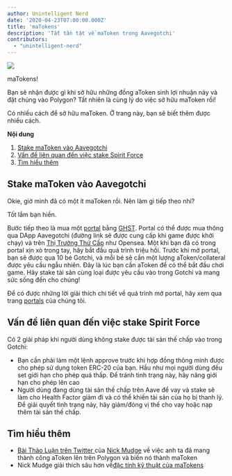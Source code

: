 ```yaml
---
author: Unintelligent Nerd
date: '2020-04-23T07:00:00.000Z'
title: 'maTokens'
description: 'Tất tần tật về maToken trong Aavegotchi'
contributors:
  - "unintelligent-nerd"
---
```


<div class="headerImageContainer">
<img class="headerImage" src="/matokens/matoken.png">
<p class="headerImageText">maTokens!</p>
</div>

Bạn sẽ nhận được gì khi sở hữu những đồng aToken sinh lợi nhuận này và đặt chúng vào Polygon? Tất nhiên là cùng lý do việc sở hữu maToken rồi!

Có nhiều cách để sở hữu maToken. Ở trang này, bạn sẽ biết thêm được nhiều cách.

<div class="contentsBox">

**Nội dung**

<ol>
<li><a href=#staking-matokens-into-aavegotchis>Stake maToken vào Aavegotchi</a></li>
<li><a href=#problems-while-staking-spirit-force>Vấn đề liên quan đến việc stake Spirit Force</a></li>
<li><a href=#learn-more>Tìm hiểu thêm</a></li>
</ol>

</div>

## Stake maToken vào Aavegotchi

Okie, giờ mình đã có một ít maToken rồi. Nên làm gì tiếp theo nhỉ?

Tốt lắm bạn hiền.

Bước tiếp theo là mua một [portal](/portals) bằng [GHST](/ghst). Portal có thể được mua thông qua DApp Aavegotchi (đường link sẽ được cung cấp khi game được khởi chạy) và trên [Thị Trường Thứ Cấp](/marketplace) như Opensea. Một khi bạn đã có trong portal xịn xò trong tay, hãy bắt đầu quá trình triệu hồi. Trước khi mở portal, bạn sẽ được qua 10 bé Gotchi, và mỗi bé sẽ cần một lượng aToken/collateral được yêu cầu ngẫu nhiên. Đây là lúc bạn cần aToken để có thể bắt đầu chơi game. Hãy stake tài sản cùng loại được yêu cầu vào trong Gotchi và mang sức sống đến cho chúng!

Để có được những lời giải thích chi tiết về quá trình mở portal, hãy xem qua trang [portals](/portals) của chúng tôi.

## Vấn đề liên quan đến việc stake Spirit Force

Có 2 giải pháp khi người dùng không stake được tài sản thế chấp vào trong Gotchi:

* Bạn cần phải làm một lệnh approve trước khi hợp đồng thông minh được cho phép sử dụng token ERC-20 của bạn. Hầu như mọi người dùng đều set giới hạn cho phép quá thấp. Để tránh tình trạng này, hãy nâng giới hạn cho phép lên cao
* Người dùng đang dùng tài sản thế chấp trên Aave để vay và stake sẽ làm cho Health Factor giảm đi và có thể khiến tài sản của họ bị thanh lý. Để giải quyết tình trạng này, hãy giảm/đóng vị thế cho vay hoặc nạp thêm tài sản thế chấp.

## Tìm hiểu thêm

* [Bài Thảo Luận trên Twitter ](https://twitter.com/mudgen/status/1352399348219445250) của [Nick Mudge](/team#nick-mudge) về việc anh ta đã mang thành công aToken lên trên Polygon và biến nó thành maToken
* Nick Mudge giải thích sâu hơn về[đặc tính kỹ thuật của maTokens](https://aavegotchi.substack.com/p/aaves-interest-bearing-atokens-on)
